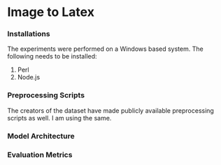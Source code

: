 # Image to Latex

### Installations

The experiments were performed on a Windows based system. The following needs to be installed:
1. Perl
2. Node.js 

### Preprocessing Scripts

The creators of the dataset have made publicly available preprocessing scripts as well. I am using the same. 

### Model Architecture

### Evaluation Metrics
